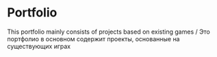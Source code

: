 # Portfolio
This portfolio mainly consists of projects based on existing games / Это портфолио в основном содержит проекты, основанные на существующих играх
